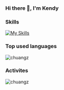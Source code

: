 ### Hi there 👋, I'm Kendy

### Skills
[![My Skills](https://skillicons.dev/icons?i=cs,cpp,dotnet,azure,jenkins,grafana,kubernetes,mint,nginx,postman,docker,rails,windows,vsualstudio,selenium,ruby,py,redis,rabbitmq,nodejs,mongodb,git&perline=3)](https://skillicons.dev)

### Top used languages
<img src="https://github-readme-stats.vercel.app/api/top-langs/?username=chuangz&show_icons=true&count_private=false&theme=tokyonight" alt="chuangz" />

### Activites
<img src="https://github-readme-stats.vercel.app/api?username=chuangz&show_icons=true&theme=tokyonight" alt="chuangz" />
